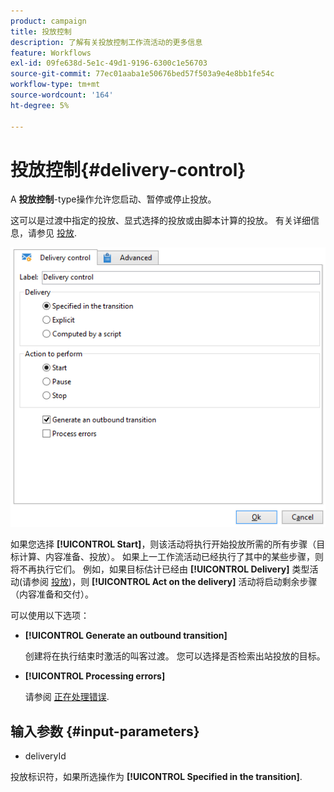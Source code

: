 ```yaml
---
product: campaign
title: 投放控制
description: 了解有关投放控制工作流活动的更多信息
feature: Workflows
exl-id: 09fe638d-5e1c-49d1-9196-6300c1e56703
source-git-commit: 77ec01aaba1e50676bed57f503a9e4e8bb1fe54c
workflow-type: tm+mt
source-wordcount: '164'
ht-degree: 5%

---
```


# 投放控制{#delivery-control}



A **投放控制**-type操作允许您启动、暂停或停止投放。

这可以是过渡中指定的投放、显式选择的投放或由脚本计算的投放。 有关详细信息，请参见 [投放](delivery.md).

![](assets/edit_diffusion_act.png)

如果您选择 **[!UICONTROL Start]**，则该活动将执行开始投放所需的所有步骤（目标计算、内容准备、投放）。 如果上一工作流活动已经执行了其中的某些步骤，则将不再执行它们。 例如，如果目标估计已经由 **[!UICONTROL Delivery]** 类型活动(请参阅 [投放](delivery.md))，则 **[!UICONTROL Act on the delivery]** 活动将启动剩余步骤（内容准备和交付）。

可以使用以下选项：

* **[!UICONTROL Generate an outbound transition]**

  创建将在执行结束时激活的叫客过渡。 您可以选择是否检索出站投放的目标。

* **[!UICONTROL Processing errors]**

  请参阅 [正在处理错误](monitor-workflow-execution.md#processing-errors).

## 输入参数 {#input-parameters}

* deliveryId

投放标识符，如果所选操作为 **[!UICONTROL Specified in the transition]**.
